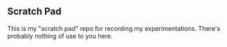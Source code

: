 ## Scratch Pad
This is my "scratch pad" repo for recording my experimentations. There's
probably nothing of use to you here.
